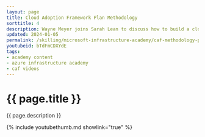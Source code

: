 ```yaml
---
layout: page
title: Cloud Adoption Framework Plan Methodology
sorttitle: 4
description: Wayne Meyer joins Sarah Lean to discuss how to build a cloud adoption plan and why it's essential as you begin your cloud adoption journey. Find out what resources are available to help get you started.
updated: 2024-01-05
permalink: /skilling/microsoft-infrastructure-academy/caf-methodology-plan
youtubeid: bTdFmCDXYdE
tags: 
- academy content
- azure infrastructure academy
- caf videos
---
```


# {{ page.title }}

{{ page.description }}

{% include youtubethumb.md showlink="true" %}